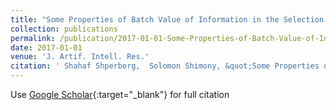 ```yaml
---
title: "Some Properties of Batch Value of Information in the Selection Problem"
collection: publications
permalink: /publication/2017-01-01-Some-Properties-of-Batch-Value-of-Information-in-the-Selection-Problem
date: 2017-01-01
venue: 'J. Artif. Intell. Res.'
citation: ' Shahaf Shperberg,  Solomon Shimony, &quot;Some Properties of Batch Value of Information in the Selection Problem.&quot; J. Artif. Intell. Res., 2017.'
---
```

Use [Google Scholar](https://scholar.google.com/scholar?q=Some+Properties+of+Batch+Value+of+Information+in+the+Selection+Problem){:target="_blank"} for full citation